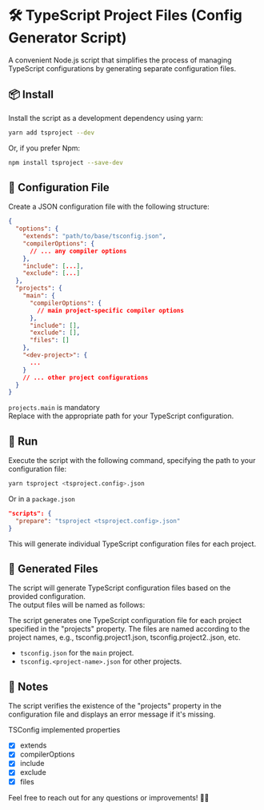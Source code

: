 # 🛠️ TypeScript Project Files (Config Generator Script)

A convenient Node.js script that simplifies the process of managing TypeScript configurations by generating separate configuration files.

## 📦 Install

Install the script as a development dependency using yarn:

```bash
yarn add tsproject --dev
```

Or, if you prefer Npm:

```bash
npm install tsproject --save-dev
```

## 📜 Configuration File

Create a JSON configuration file with the following structure:

```json
{
  "options": {
    "extends": "path/to/base/tsconfig.json",
    "compilerOptions": {
      // ... any compiler options
    },
    "include": [...],
    "exclude": [...]
  },
  "projects": {
    "main": {
      "compilerOptions": {
        // main project-specific compiler options
      },
      "include": [],
      "exclude": [],
      "files": []
    },
    "<dev-project>": {
      ...
    }
    // ... other project configurations
  }
}
```

`projects.main` is mandatory  
Replace <any> with the appropriate path for your TypeScript configuration.

## 🚀 Run

Execute the script with the following command, specifying the path to your configuration file:

```bash
yarn tsproject <tsproject.config>.json
```

Or in a `package.json`

```json
"scripts": {
  "prepare": "tsproject <tsproject.config>.json"
}
```

This will generate individual TypeScript configuration files for each project.

## 📁 Generated Files

The script will generate TypeScript configuration files based on the provided configuration.  
The output files will be named as follows:

The script generates one TypeScript configuration file for each project specified in the "projects" property. The files are named according to the project names, e.g., tsconfig.project1.json, tsconfig.project2..json, etc.

- `tsconfig.json` for the `main` project.
- `tsconfig.<project-name>.json` for other projects.

## 📌 Notes

The script verifies the existence of the "projects" property in the configuration file and displays an error message if it's missing.

TSConfig implemented properties

- [x] extends
- [x] compilerOptions
- [x] include
- [x] exclude
- [x] files

Feel free to reach out for any questions or improvements! 🚀🌈
